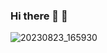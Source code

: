  ### Hi there 👋 :disguised_face:

![20230823_165930](https://github.com/Sumutai/Sumutai/assets/144267144/f79bba37-1774-4683-81e3-d4c03c02b735)

<!--
**Sumutai/Sumutai** is a ✨ _special_ ✨ repository because its `README.md` (this file) appears on your GitHub profile.

Here are some ideas to get you started:

- 🔭 I’m currently working on ...
- 🌱 I’m currently learning ...
- 👯 I’m looking to collaborate on ...
- 🤔 I’m looking for help with ...
- 💬 Ask me about ...
- 📫 How to reach me: ...
- 😄 Pronouns: ...
- ⚡ Fun fact: ...
-->
